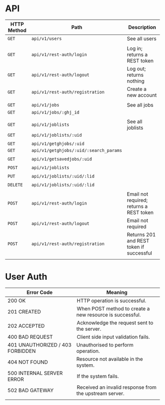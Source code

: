 # API

| HTTP Method | Path                                   | Description                              |
| ----------- | -------------------------------------- | ---------------------------------------- |
| `GET`       | `api/v1/users`                         | See all users                            |
|             |                                        |                                          |
| `GET`       | `api/v1/rest-auth/login`               | Log in; returns a REST token             |
| `GET`       | `api/v1/rest-auth/logout`              | Log out; returns nothing                 |
| `GET`       | `api/v1/rest-auth/registration`        | Create a new account                     |
|             |                                        |                                          |
| `GET`       | `api/v1/jobs`                          | See all jobs                             |
| `GET`       | `api/v1/jobs/:ghj_id`                  |                                          |
|             |                                        |                                          |
| `GET`       | `api/v1/joblists`                      | See all joblists                         |
| `GET`       | `api/v1/joblists/:uid`                 |                                          |
|             |                                        |                                          |
| `GET`       | `api/v1/getghjobs/:uid`                |                                          |
| `GET`       | `api/v1/getghjobs/:uid/:search_params` |                                          |
|             |                                        |                                          |
| `GET`       | `api/v1/getsavedjobs/:uid`             |                                          |
|             |                                        |                                          |
| `POST`      | `api/v1/joblists`                      |                                          |
|             |                                        |                                          |
| `PUT`       | `api/v1/joblists/:uid/:lid`            |                                          |
|             |                                        |                                          |
| `DELETE`    | `api/v1/joblists/:uid/:lid`            |                                          |
|             |                                        |                                          |
| `POST`      | `api/v1/rest-auth/login`               | Email not required; returns a REST token |
| `POST`      | `api/v1/rest-auth/logout`              | Email not required                       |
| `POST`      | `api/v1/rest-auth/registration`        | Returns 201 and REST token if successful |
|             |                                        |                                          |

# User Auth

| Error Code                       | Meaning                                                   |
| -------------------------------- | --------------------------------------------------------- |
| 200 OK                           |  HTTP operation is successful.                            |
| 201 CREATED                      |  When POST method to create a new resource is successful. |
| 202 ACCEPTED                     |  Acknowledge the request sent to the server.              |
| 400 BAD REQUEST                  |  Client side input validation fails.                      |
| 401 UNAUTHORIZED / 403 FORBIDDEN | Unauthorised to perform operation.                        |
| 404 NOT FOUND                    | Resource not available in the system.                     |
| 500 INTERNAL SERVER ERROR        |  If the system fails.                                     |
| 502 BAD GATEWAY                  |  Received an invalid response from the upstream server.   |
|                                  |                                                           |
